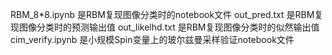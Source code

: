 RBM_8*8.ipynb 是RBM复现图像分类时的notebook文件
out_pred.txt 是RBM复现图像分类时的预测输出值
out_likelhd.txt 是RBM复现图像分类时的似然输出值
cim_verify.ipynb 是小规模Spin变量上的玻尔兹曼采样验证notebook文件
